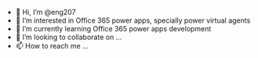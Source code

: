- 👋 Hi, I’m @eng207
- 👀 I’m interested in Office 365 power apps, specially power virtual agents 
- 🌱 I’m currently learning Office 365 power apps development
- 💞️ I’m looking to collaborate on ...
- 📫 How to reach me ...

<!---
eng207/eng207 is a ✨ special ✨ repository because its `README.md` (this file) appears on your GitHub profile.
You can click the Preview link to take a look at your changes.
--->
